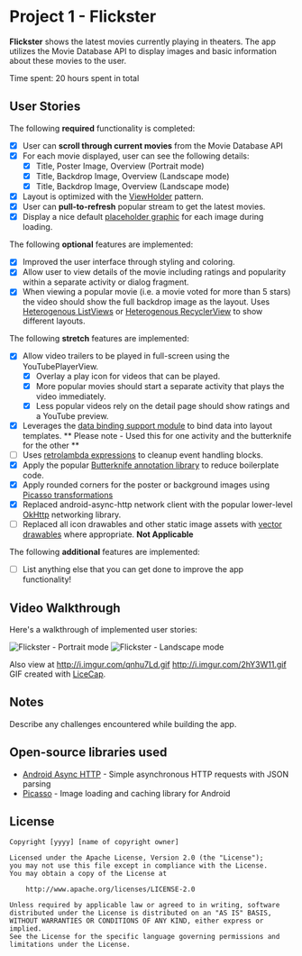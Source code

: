 # Project 1 - Flickster

**Flickster** shows the latest movies currently playing in theaters. The app utilizes the Movie Database API to display images and basic information about these movies to the user.

Time spent: 20 hours spent in total

## User Stories

The following **required** functionality is completed:

* [x] User can **scroll through current movies** from the Movie Database API
* [x] For each movie displayed, user can see the following details:
  * [x] Title, Poster Image, Overview (Portrait mode)
  * [x] Title, Backdrop Image, Overview (Landscape mode)
  * [x] Title, Backdrop Image, Overview (Landscape mode)
* [x] Layout is optimized with the [ViewHolder](http://guides.codepath.com/android/Using-an-ArrayAdapter-with-ListView#improving-performance-with-the-viewholder-pattern) pattern.
* [x] User can **pull-to-refresh** popular stream to get the latest movies.
* [x] Display a nice default [placeholder graphic](http://guides.codepath.com/android/Displaying-Images-with-the-Picasso-Library#configuring-picasso) for each image during loading.

The following **optional** features are implemented:

* [x] Improved the user interface through styling and coloring.
* [x] Allow user to view details of the movie including ratings and popularity within a separate activity or dialog fragment.
* [x] When viewing a popular movie (i.e. a movie voted for more than 5 stars) the video should show the full backdrop image as the layout.  Uses [Heterogenous ListViews](http://guides.codepath.com/android/Implementing-a-Heterogenous-ListView) or [Heterogenous RecyclerView](http://guides.codepath.com/android/Heterogenous-Layouts-inside-RecyclerView) to show different layouts.

The following **stretch** features are implemented:

* [x] Allow video trailers to be played in full-screen using the YouTubePlayerView.
    * [x] Overlay a play icon for videos that can be played.
    * [x] More popular movies should start a separate activity that plays the video immediately.
    * [x] Less popular videos rely on the detail page should show ratings and a YouTube preview.
* [x] Leverages the [data binding support module](http://guides.codepath.com/android/Applying-Data-Binding-for-Views) to bind data into layout templates.
** Please note - Used this for one activity and the butterknife for the other **
* [ ] Uses [retrolambda expressions](http://guides.codepath.com/android/Lambda-Expressions) to cleanup event handling blocks.
* [x] Apply the popular [Butterknife annotation library](http://guides.codepath.com/android/Reducing-View-Boilerplate-with-Butterknife) to reduce boilerplate code.
* [x] Apply rounded corners for the poster or background images using [Picasso transformations](https://guides.codepath.com/android/Displaying-Images-with-the-Picasso-Library#other-transformations)
* [x] Replaced android-async-http network client with the popular lower-level  [OkHttp](http://guides.codepath.com/android/Using-OkHttp) networking library.
* [ ] Replaced all icon drawables and other static image assets with [vector drawables](http://guides.codepath.com/android/Drawables#vector-drawables) where appropriate. **Not Applicable**

The following **additional** features are implemented:

* [ ] List anything else that you can get done to improve the app functionality!

## Video Walkthrough

Here's a walkthrough of implemented user stories:

<img src='http://i.imgur.com/qnhu7Ld.gif' title='Flickster - Portrait mode' width='' alt='Flickster - Portrait mode' />
<img src='http://i.imgur.com/2hY3W11.gif' title='Flickster - Landscape mode' width='' alt='Flickster - Landscape mode' />

Also view at
http://i.imgur.com/qnhu7Ld.gif
http://i.imgur.com/2hY3W11.gif
GIF created with [LiceCap](http://www.cockos.com/licecap/).

## Notes

Describe any challenges encountered while building the app.

## Open-source libraries used

- [Android Async HTTP](https://github.com/loopj/android-async-http) - Simple asynchronous HTTP requests with JSON parsing
- [Picasso](http://square.github.io/picasso/) - Image loading and caching library for Android

## License

    Copyright [yyyy] [name of copyright owner]

    Licensed under the Apache License, Version 2.0 (the "License");
    you may not use this file except in compliance with the License.
    You may obtain a copy of the License at

        http://www.apache.org/licenses/LICENSE-2.0

    Unless required by applicable law or agreed to in writing, software
    distributed under the License is distributed on an "AS IS" BASIS,
    WITHOUT WARRANTIES OR CONDITIONS OF ANY KIND, either express or implied.
    See the License for the specific language governing permissions and
    limitations under the License.
